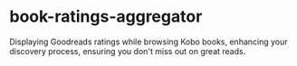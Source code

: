 # book-ratings-aggregator
Displaying Goodreads ratings while browsing Kobo books, enhancing your discovery process, ensuring you don't miss out on great reads.
